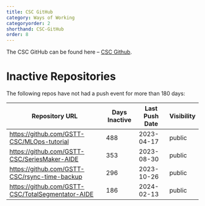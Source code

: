 ```yaml
---
title: CSC GitHub
category: Ways of Working
categoryorder: 2
shorthand: CSC-GitHub
order: 8
---
```


The CSC GitHub can be found here – <a href="https://github.com/GSTT-CSC/">CSC Github</a>.

# Inactive Repositories

The following repos have not had a push event for more than 180 days:

| Repository URL | Days Inactive | Last Push Date | Visibility |
| --- | --- | --- | --- |
| https://github.com/GSTT-CSC/MLOps-tutorial | 488 | 2023-04-17 | public |
| https://github.com/GSTT-CSC/SeriesMaker-AIDE | 353 | 2023-08-30 | public |
| https://github.com/GSTT-CSC/rsync-time-backup | 296 | 2023-10-26 | public |
| https://github.com/GSTT-CSC/TotalSegmentator-AIDE | 186 | 2024-02-13 | public |
